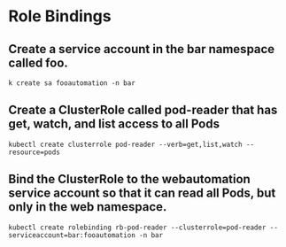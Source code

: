 # Role Bindings 

## Create a service account in the bar namespace called foo.
```
k create sa fooautomation -n bar
```

## Create a ClusterRole called pod-reader that has get, watch, and list access to all Pods
```
kubectl create clusterrole pod-reader --verb=get,list,watch --resource=pods
```

## Bind the ClusterRole to the webautomation service account so that it can read all Pods, but only in the web namespace.
```
kubectl create rolebinding rb-pod-reader --clusterrole=pod-reader --serviceaccount=bar:fooautomation -n bar
```